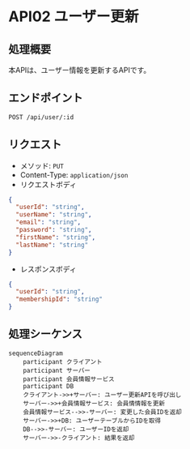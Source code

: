 # API02 ユーザー更新

## 処理概要

本APIは、ユーザー情報を更新するAPIです。

## エンドポイント

```bash
POST /api/user/:id
```

## リクエスト
- メソッド: `PUT`
- Content-Type: `application/json`
- リクエストボディ
```json
{
  "userId": "string",
  "userName": "string",        
  "email": "string",           
  "password": "string",        
  "firstName": "string",       
  "lastName": "string"    
}
```
- レスポンスボディ
```json
{
  "userId": "string",
  "membershipId": "string"
}
```

## 処理シーケンス

```mermaid
sequenceDiagram
    participant クライアント
    participant サーバー
    participant 会員情報サービス
    participant DB
    クライアント->>+サーバー: ユーザー更新APIを呼び出し
    サーバー->>+会員情報サービス: 会員情情報を更新
    会員情報サービス-->>-サーバー: 変更した会員IDを返却
    サーバー->>+DB: ユーザーテーブルからIDを取得
    DB-->>-サーバー: ユーザーIDを返却
    サーバー->>-クライアント: 結果を返却
```